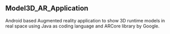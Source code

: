 ## Model3D_AR_Application
Android based Augmented reality application to show 3D runtime models in real space using Java as coding language and ARCore library by Google.

